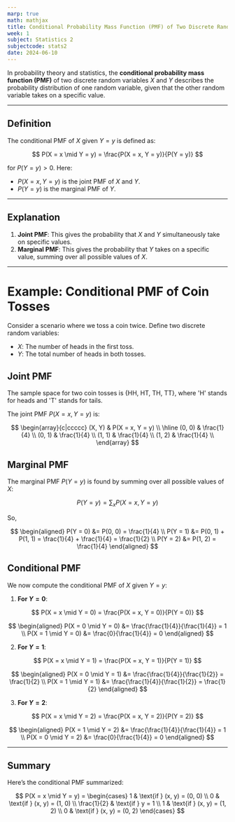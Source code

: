 ```yaml
---
marp: true
math: mathjax
title: Conditional Probability Mass Function (PMF) of Two Discrete Random Variables
week: 1
subject: Statistics 2
subjectcode: stats2
date: 2024-06-10
---
```


In probability theory and statistics, the **conditional probability mass function (PMF)** of two discrete random variables $X$ and $Y$ describes the probability distribution of one random variable, given that the other random variable takes on a specific value.

---
## Definition

The conditional PMF of $X$ given $Y = y$ is defined as:

$$
P(X = x \mid Y = y) = \frac{P(X = x, Y = y)}{P(Y = y)}
$$

for $P(Y = y) > 0$. Here:
- $P(X = x, Y = y)$ is the joint PMF of $X$ and $Y$.
- $P(Y = y)$ is the marginal PMF of $Y$.

---
## Explanation

1. **Joint PMF**: This gives the probability that $X$ and $Y$ simultaneously take on specific values.
2. **Marginal PMF**: This gives the probability that $Y$ takes on a specific value, summing over all possible values of $X$.

---
# Example: Conditional PMF of Coin Tosses

Consider a scenario where we toss a coin twice. Define two discrete random variables:
- $X$: The number of heads in the first toss.
- $Y$: The total number of heads in both tosses.

## Joint PMF

The sample space for two coin tosses is \{HH, HT, TH, TT\}, where 'H' stands for heads and 'T' stands for tails.

The joint PMF $P(X = x, Y = y)$ is:

$$
\begin{array}{c|ccccc}
(X, Y) & P(X = x, Y = y) \\
\hline
(0, 0) & \frac{1}{4} \\
(0, 1) & \frac{1}{4} \\
(1, 1) & \frac{1}{4} \\
(1, 2) & \frac{1}{4} \\
\end{array}
$$


## Marginal PMF

The marginal PMF $P(Y = y)$ is found by summing over all possible values of $X$:

$$
P(Y = y) = \sum_{x} P(X = x, Y = y)
$$

So,

$$
\begin{aligned}
P(Y = 0) &= P(0, 0) = \frac{1}{4} \\
P(Y = 1) &= P(0, 1) + P(1, 1) = \frac{1}{4} + \frac{1}{4} = \frac{1}{2} \\
P(Y = 2) &= P(1, 2) = \frac{1}{4}
\end{aligned}
$$


## Conditional PMF

We now compute the conditional PMF of $X$ given $Y = y$:

1. **For $Y = 0$**:

$$
P(X = x \mid Y = 0) = \frac{P(X = x, Y = 0)}{P(Y = 0)}
$$

$$
\begin{aligned}
P(X = 0 \mid Y = 0) &= \frac{\frac{1}{4}}{\frac{1}{4}} = 1 \\
P(X = 1 \mid Y = 0) &= \frac{0}{\frac{1}{4}} = 0
\end{aligned}
$$


2. **For $Y = 1$**:

$$
P(X = x \mid Y = 1) = \frac{P(X = x, Y = 1)}{P(Y = 1)}
$$

$$
\begin{aligned}
P(X = 0 \mid Y = 1) &= \frac{\frac{1}{4}}{\frac{1}{2}} = \frac{1}{2} \\
P(X = 1 \mid Y = 1) &= \frac{\frac{1}{4}}{\frac{1}{2}} = \frac{1}{2}
\end{aligned}
$$


3. **For $Y = 2$**:

$$
P(X = x \mid Y = 2) = \frac{P(X = x, Y = 2)}{P(Y = 2)}
$$

$$
\begin{aligned}
P(X = 1 \mid Y = 2) &= \frac{\frac{1}{4}}{\frac{1}{4}} = 1 \\
P(X = 0 \mid Y = 2) &= \frac{0}{\frac{1}{4}} = 0
\end{aligned}
$$

---
## Summary

Here’s the conditional PMF summarized:

$$
P(X = x \mid Y = y) =
\begin{cases}
1 & \text{if } (x, y) = (0, 0) \\
0 & \text{if } (x, y) = (1, 0) \\
\frac{1}{2} & \text{if } y = 1 \\
1 & \text{if } (x, y) = (1, 2) \\
0 & \text{if } (x, y) = (0, 2)
\end{cases}
$$

